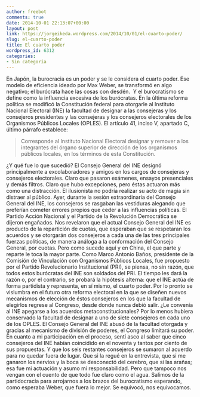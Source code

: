 ```yaml
---
author: freebot
comments: true
date: 2014-10-01 22:13:07+00:00
layout: post
link: https://jorgeikeda.wordpress.com/2014/10/01/el-cuarto-poder/
slug: el-cuarto-poder
title: El cuarto poder
wordpress_id: 6312
categories:
- Sin categoría
---
```


En Japón, la burocracia es un poder y se le considera el cuarto poder. Ese modelo de eficiencia ideado por Max Weber, se transformó en algo negativo; el burócrata hace las cosas con desdén.  Y el burocratismo se define como la influencia excesiva de los burócratas.
En la última reforma política se modificó la Constitución federal para otorgarle al Instituto Nacional Electoral (INE) la facultad de designar a las consejeras y los consejeros presidentes y las consejeras y los consejeros electorales de los Organismos Públicos Locales (OPLES).
El artículo 41, inciso V, apartado C, último párrafo establece:


<blockquote>Corresponde al Instituto Nacional Electoral designar y remover a los integrantes del órgano superior de dirección de los organismos públicos locales, en los términos de esta Constitución.</blockquote>


¿Y qué fue lo que sucedió? El Consejo General del INE designó principalmente a excolaboradores y amigos en los cargos de consejeras y consejeros electorales. Claro que pasaron exámenes, ensayos presenciales y demás filtros. Claro que hubo excepciones, pero éstas actuaron más como una distracción. El ilusionista no podría realizar su acto de magia sin distraer al público. Ayer, durante la sesión extraordinaria del Consejo General del INE, los consejeros se rasgaban las vestiduras alegando que preferían cometer errores propios que ceder a las influencias políticas. El Partido Acción Nacional y el Partido de la Revolución Democrática se dijeron engañados. Nos revelaron que el actual Consejo General del INE es producto de la repartición de cuotas, que esperaban que se respetaran los acuerdos y se otorgarán dos consejeros a cada una de las tres principales fuerzas políticas, de manera análoga a la conformación del Consejo General, por cuotas. Pero como sucede aquí y en China, el que parte y reparte le toca la mayor parte. Como Marco Antonio Baños, presidente de la Comisión de Vinculación con Organismos Públicos Locales, fue propuesto por el Partido Revolucionario Institucional (PRI), se piensa, no sin razón, que todos estos burócratas del INE son soldados del PRI. El tiempo les dará la razón o, por el contrario, se probará la hipótesis alterna: que el INE actúa de forma partidista y representa, en sí mismo, el cuarto poder. Por lo pronto se vislumbra en el futuro otra reforma electoral en la que se diseñen nuevos mecanismos de elección de éstos consejeros en los que la facultad de elegirlos regrese al Congreso, desde donde nunca debió salir. ¿Le convenía al INE apegarse a los acuerdos metaconstitucionales? Por lo menos hubiera conservado la facultad de designar a uno de siete consejeros en cada uno de los OPLES. El Consejo General del INE abusó de la facultad otorgada y gracias al mecanismo de división de poderes, el Congreso limitará su poder.
En cuanto a mi participación en el proceso, sentí asco al saber que cinco consejeros del INE habían coincidido en el noventa y tantos por ciento de sus propuestas. Y que los seis restantes consejeros se sumaron al acuerdo para no quedar fuera de lugar. Que si la regué en la entrevista, que si me ganaron los nervios y la boca se desconectó del cerebro, que si las arañas; esa fue mi actuación y asumo mi responsabilidad. Pero que tampoco nos vengan con el cuento de que todo fue claro como el agua. Salimos de la partidocracia para arrojarnos a los brazos del burocratismo esperando, como esperaba Weber, que fuera lo mejor. Se equivocó, nos equivocamos.
